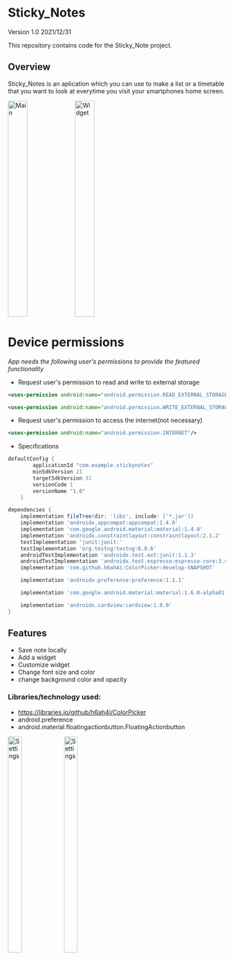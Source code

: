 # Sticky_Notes
Version 1.0 2021/12/31

This repository contains code for the Sticky_Note project.

## Overview

Sticky_Notes is an aplication which you can use to make a list or a timetable that you want to look at everytime you visit your smartphones home screen.

<img src="https://user-images.githubusercontent.com/73274912/147785070-1406e7c0-9d60-4edf-a86e-89631c036480.jpeg" width=30% height="500" alt="Main">           <img src="https://user-images.githubusercontent.com/73274912/147785068-c0b51285-7c1e-4862-a6e8-4851854df018.jpeg" width=30% height="500" alt="Widget">

# Device permissions
*App needs the following user's permissions to provide the featured functionality*
* Request user's permission to read and write to external storage
```xml
<uses-permission android:name="android.permission.READ_EXTERNAL_STORAGE"/>
```
```xml
<uses-permission android:name="android.permission.WRITE_EXTERNAL_STORAGE"/>
```
* Request user's permission to access the internet(not necessary)
```xml
<uses-permission android:name="android.permission.INTERNET"/>
```
* Specifications
```gradle
defaultConfig {
        applicationId "com.example.stickynotes"
        minSdkVersion 21
        targetSdkVersion 31
        versionCode 1
        versionName "1.0"
    }
```

```gradle
dependencies {
    implementation fileTree(dir: 'libs', include: ['*.jar'])
    implementation 'androidx.appcompat:appcompat:1.4.0'
    implementation 'com.google.android.material:material:1.4.0'
    implementation 'androidx.constraintlayout:constraintlayout:2.1.2'
    testImplementation 'junit:junit:'
    testImplementation 'org.testng:testng:6.9.6'
    androidTestImplementation 'androidx.test.ext:junit:1.1.3'
    androidTestImplementation 'androidx.test.espresso:espresso-core:3.4.0'
    implementation 'com.github.h6ah4i:ColorPicker:develop-SNAPSHOT'

    implementation 'androidx.preference:preference:1.1.1'

    implementation 'com.google.android.material:material:1.6.0-alpha01'

    implementation 'androidx.cardview:cardview:1.0.0'
}
```
## Features
* Save note locally
* Add a widget
* Customize widget
* Change font size and color
* change background color and opacity

### Libraries/technology used:
* https://libraries.io/github/h6ah4i/ColorPicker
* android.preference
* android.material.floatingactionbutton.FloatingActionbutton

<img src="https://user-images.githubusercontent.com/73274912/147785069-afefb32d-39e0-43ab-ac83-07ede758597f.jpeg" width=25% height="500" alt="Settings">           <img src="https://user-images.githubusercontent.com/73274912/147785989-7f952fc0-91fa-4a8d-bb82-dbbfd970d96b.jpeg" width=25% height="500" alt="Settings">



